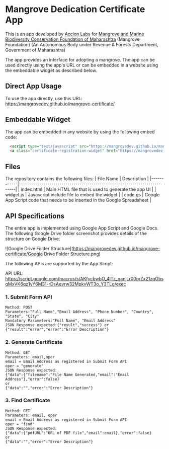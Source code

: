 # Mangrove Dedication Certificate App

This is an app developed by [Accion Labs](https://www.accionlabs.com) for 
[Mangrove and Marine Biodiversity Conservation Foundation of Maharashtra](https://mangroves.maharashtra.gov.in) (Mangrove Foundation)
(An Autonomous Body under Revenue & Forests Department, Government of Maharashtra)

The app provides an interface for adopting a mangrove. The app can be used directly using the app's URL or can be embedded in a website using the embeddable widget as described below.

## Direct App Usage
To use the app directly, use this URL: https://mangrovedev.github.io/mangrove-certificate/

## Embeddable Widget
The app can be embedded in any website by using the following embed code:

```HTML
  <script type="text/javascript" src="https://mangrovedev.github.io/mangrove-certificate/widget.js"></script>
  <a class="certificate-registration-widget" href="https://mangrovedev.github.io/mangrove-certificate/">Become a Mangrove Guardian</a>
```
## Files
The repository contains the following files:
| File Name  | Description                                                                |
|------------|----------------------------------------------------------------------------|
| index.html | Main HTML file that is used to generate the app UI                         |
| widget.js  | Javascript include file to embed the widget                                |
| code.gs    | Google App Script code that needs to be inserted in the Google Spreadsheet |

## API Specifications
The entire app is implemented using Google App Script and Google Docs. 
The following Google Drive folder screenshot provides details of the structure on Google Drive:

![Google Drive Folder Structure](https://mangrovedev.github.io/mangrove-certificate/Google Drive Folder Structure.png)


The following APIs are supported by the App Script:

API URL: https://script.google.com/macros/s/AKfycbwbO_4ITz_ganjLr00prZx21zqObsqMxVK6qz1vY6M31-rDsAqvrw32MpkvWT3o_Y3TLg/exec

### 1. Submit Form API
```
Method: POST
Parameters:"Full Name","Email Address", "Phone Number", "Country", "State", "City"
Mandatory Parameters:"Full Name", "Email Address"
JSON Response expected:{"result","success"} or {"result":"error","error":"Error Description"}
```
### 2. Generate Certificate
```
Method: GET
Parameters: email,oper
email = Email Address as registered in Submit Form API
oper = "generate"
JSON Response expected: 
{"data":{"filename":"File Name Generated,"email":"Email Address"},"error":false}
or
{"data":"","error":"Error Description"}
```
### 3. Find Certificate
```
Method: GET
Parameters: email, oper
email = Email Address as registered in Submit Form API
oper = "find"
JSON Response expected: 
{"data":{"pdfURL":"URL of PDF file","email":email},"error":false}
or
{"data":"","error":"Error Description"}
```
